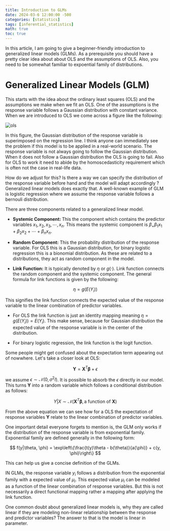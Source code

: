 ```yaml
---
title: Introduction to GLMs
date: 2024-03-6 12:00:00 -500
categories: [statistics]
tags: [inferential_statistics]
math: true
toc: true
---
```


In this article, I am going to give a beginner-friendly introduction to generalized linear models (GLMs). As a prerequisite you should have a pretty clear idea about about OLS and the assumptions of OLS. Also, you need to be somewhat familiar to expoential family of distributions.

# Generalized Linear Models (GLM) 

This starts with the idea about the ordinary least squares (OLS) and the assumptions we make when we fit an OLS. One of the assumptions is the response variable follows a Gaussian distribution with constant variance. When we are introduced to OLS we come across a figure like the following:

![ols](https://i.ibb.co/5xsFKVV/chrome-j5j-Tu-I7-Ar-N.png)

In this figure, the Gaussian distribution of the response variable is superimposed on the regression line. I think anyone can immediately see the problem if this model is to be applied in a real-world scenario. The response variable is not always going to follow the Gaussian distribution. When it does not follow a Gaussian distribution the OLS is going to fail. Also for OLS to work it need to abide by the homoscedasticity requirement which is often not the case in real-life data. 

How do we adjust for this? Is there a way we can specify the distribution of the response variable before hand and the model will adapt accordingly ?  Generalized linear models does exactly that. A well-known example of GLM is logistic regression where we assume the response variable follows a bernouli distribution.

There are three components related to a generalized linear model.

- <b> Systemic Component: </b> This the component which contains the predictor variables $x_1,x_2,x_3,\cdots,x_n$. This means the systemic component is $\beta_+\beta_1x_1+\beta_2x_2+\cdots+\beta_nx_n$.

- <b> Random Component:</b> This the probability distribution of the response variable. For OLS this is a Gaussian distribution, for binary logistic regression this is a bionomial distribution. As these are related to a distributions, they act as random component in the model. 

- <b> Link Function:</b> It is typically denoted by $\eta$ or $g(\cdot)$. Link function connects the random component and the systemic component. The general formula for link functions is given by the following:

$$
\eta=g(E(Y_i))
$$

This signifies the link function connects the expected value of the response variable to the linear combination of predictor variables. 

- For OLS the link function is just an identity mapping meaning $\eta=g(E(Y_i))=E(Y_i)$. This make sense, because for Gaussian distribution the expected value of the response variable is in the center of the distribution.

- For binary logistic regression, the link function is the logit function. 

Some people might get confused about the expectation term appearing out of nowwhere. Let's take a closer look at OLS:

$$
\mathbf{Y}=\mathbf{X}^{T} \mathbf{\beta}+\epsilon
$$

we assume $\epsilon\sim\mathcal{N}(0,\sigma^2I)$. It is possible to absorb the $\epsilon$ directly in our model. This turns $\mathbf{Y}$ into a random variable which follows a conditional distribution as follows:


$$
Y|X \sim \mathcal{N}(\mathbf{X}^{T} \mathbf{\beta},\text{a function of}~\mathbf{X})
$$

From the above equation we can see how for a OLS the expectation of  response variables $\mathbf{Y}$ relate to the linear combination of predictor variables.


One important detail everyone forgets to mention is, the GLM only works if the distribution of the response variable is from exponential family. Exponential family are defined generally in the following form: 

$$
f(y|\theta, \phi) = \exp\left\{\frac{t(y)\theta - b(\theta)}{a(\phi)} + c(y, \phi)\right\}
$$

This can help us give a concise definition of the GLMs.

IN GLMs, the response variable $y_i$ follows a distribution from the exponential family with a expected value of $\mu_i$. This expected value  $\mu_i$ can be modeled as a function of the linear combination of response variables. But this is not necessarily a direct functional mapping rather a mapping after applying the link function. 

One common doubt about generalized linear models is, why they are called linear if they are modeling non-linear relationship between the response and predictor variables? The answer to that is the model is linear in parameter. 




